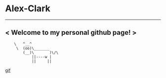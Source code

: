 # Alex-Clark

_____________________________________
< Welcome to my personal github page! >
 ------------------------------------- 
        \   ^__^
         \  (oo)\_______
            (__)\       )\/\
                ||----w |
                ||     ||

[gif](https://tenor.com/view/erased-satoru-bokudake-satorufujinuma-anime-gif-5091958)

